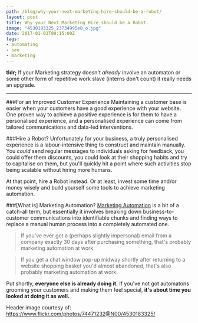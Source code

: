 ```yaml
---
path: /blog/why-your-next-marketing-hire-should-be-a-robot/
layout: post
title: Why your Next Marketing Hire should be a Robot.
image: "4530183325_23734995e8_o.jpg"
date: 2017-01-03T09:15:00Z
tags:
- automating
- seo
- marketing
---
```


**tldr;**
If your Marketing strategy doesn't *already* involve an automaton or some other form of repetitive work slave (interns don't count) it really needs an upgrade.

---

###For an Improved Customer Experience
Maintaining a customer base is easier when your customers have a good experience with your website.  One proven way to achieve a positive experience is for them to have a personalised experience, and a personalised experience can come from tailored communications and data-led interventions.

###Hire a Robot?
Unfortunately for your business, a truly personalised experience is a labour-intensive thing to construct and  maintain manually. You *could* send regular messages to individuals asking for feedback, you could offer them discounts, you could look at their shopping habits and try to capitalise on them, but you'll quickly hit a point where such activities stop being scalable without hiring more humans.

At that point, hire a Robot instead. Or at least, invest some time and/or money wisely and build yourself some tools to achieve marketing automation.

###[What is] Marketing Automation?
[Marketing Automation](https://www.hubspot.com/marketing-automation-information) is a bit of a catch-all term, but essentially it involves breaking down business-to-customer communications into identifiable chunks and finding ways to replace a manual human process into a completely automated one.

> If you've ever got a (perhaps slightly impersonal) email from a company exactly 30 days after purchasing something, that's probably marketing automation at work. 

> If you get a chat window pop-up midway shortly after returning to a website shopping basket you'd almost abandoned, that's also probably marketing automation at work.

Put shortly, **everyone else is already doing it.** If you've not got automatons grooming your customers and making them feel special, **it's about time you looked at doing it as well.**

Header image courtesy of: https://www.flickr.com/photos/74471232@N00/4530183325/